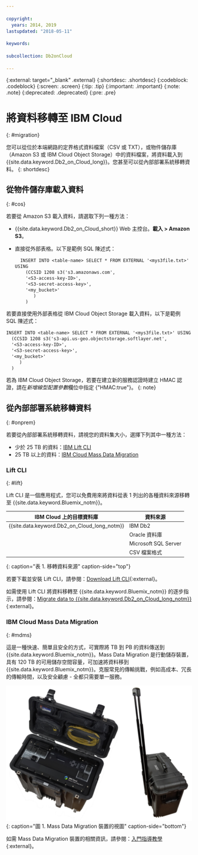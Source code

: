 ```yaml
---

copyright:
  years: 2014, 2019
lastupdated: "2018-05-11"

keywords: 

subcollection: Db2onCloud

---
```


<!-- Attribute definitions --> 
{:external: target="_blank" .external}
{:shortdesc: .shortdesc}
{:codeblock: .codeblock}
{:screen: .screen}
{:tip: .tip}
{:important: .important}
{:note: .note}
{:deprecated: .deprecated}
{:pre: .pre}

# 將資料移轉至 IBM Cloud
{: #migration}

您可以從位於本端網路的定界格式資料檔案（CSV 或 TXT），或物件儲存庫（Amazon S3 或 IBM Cloud Object Storage）中的資料檔案，將資料載入到 {{site.data.keyword.Db2_on_Cloud_long}}。您甚至可以從內部部署系統移轉資料。
{: shortdesc}

## 從物件儲存庫載入資料
{: #cos}

若要從 Amazon S3 載入資料，請選取下列一種方法：
  * {{site.data.keyword.Db2_on_Cloud_short}} Web 主控台。**載入 > Amazon S3**。 
  * 直接從外部表格。以下是範例 SQL 陳述式：

    ```
      INSERT INTO <table-name> SELECT * FROM EXTERNAL '<mys3file.txt>' USING
        (CCSID 1208 s3('s3.amazonaws.com', 
        '<S3-access-key-ID>',
        '<S3-secret-access-key>', 
        '<my_bucket>'
           )
        )      
    ```

若要直接使用外部表格從 IBM Cloud Object Storage 載入資料，以下是範例 SQL 陳述式：

```
INSERT INTO <table-name> SELECT * FROM EXTERNAL '<mys3file.txt>' USING
  (CCSID 1208 s3('s3-api.us-geo.objectstorage.softlayer.net', 
  '<S3-access-key-ID>',
  '<S3-secret-access-key>', 
  '<my_bucket>'
     )
  )      
```

若為 IBM Cloud Object Storage，若要在建立新的服務認證時建立 HMAC 認證，請在*新增線型配置參數*欄位中指定 {"HMAC:true"}。
{: note}

## 從內部部署系統移轉資料
{: #onprem}

若要從內部部署系統移轉資料，請視您的資料集大小，選擇下列其中一種方法：
* 少於 25 TB 的資料：[IBM Lift CLI](#lift)
* 25 TB 以上的資料：[IBM Cloud Mass Data Migration](#mdms)

### Lift CLI
{: #lift}

Lift CLI 是一個應用程式，您可以免費用來將資料從表 1 列出的各種資料來源移轉至 {{site.data.keyword.Bluemix_notm}}。 

|IBM Cloud 上的目標資料庫|資料來源|
|------------------------------|-------------|
| {{site.data.keyword.Db2_on_Cloud_long_notm}}   | IBM Db2 |
|                              | Oracle 資料庫|
|                              | Microsoft SQL Server |
|                              | CSV 檔案格式|
{: caption="表 1. 移轉資料來源" caption-side="top"}

若要下載並安裝 Lift CLI，請參閱：[Download Lift CLI](https://www.lift-cli.cloud.ibm.com/#download){:external}。

如需使用 Lift CLI 將資料移轉至 {{site.data.keyword.Bluemix_notm}} 的逐步指示，請參閱：[Migrate data to {{site.data.keyword.Db2_on_Cloud_long_notm}}](https://www.lift-cli.cloud.ibm.com/#docs){:external}。

### IBM Cloud Mass Data Migration
{: #mdms}

這是一種快速、簡單且安全的方式，可實際將 TB 到 PB 的資料傳送到 {{site.data.keyword.Bluemix_notm}}。Mass Data Migration 是行動儲存裝置，具有 120 TB 的可用儲存空間容量，可加速將資料移到 {{site.data.keyword.Bluemix_notm}}。克服常見的傳輸挑戰，例如高成本、冗長的傳輸時間，以及安全顧慮 - 全都只需要單一服務。

![Mass Data Migration 裝置的視圖](images/mdms.svg "Mass Data Migration 裝置的視圖"){: caption="圖 1. Mass Data Migration 裝置的視圖" caption-side="bottom"}

如需 Mass Data Migration 裝置的相關資訊，請參閱：[入門指導教學](/docs/infrastructure/mass-data-migration?topic=mass-data-migration-getting-started-tutorial#getting-started-with-ibm-cloud-mass-data-migration){:external}。

